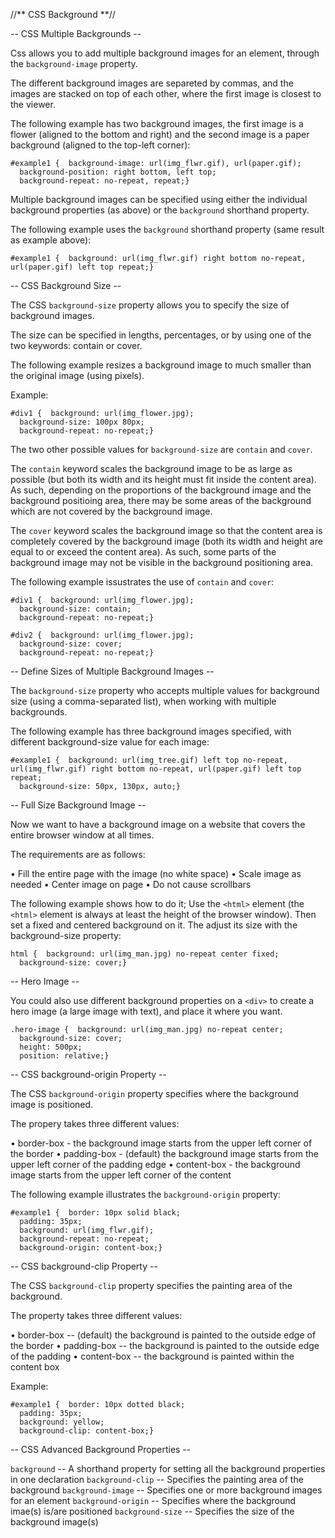 //** CSS Background **//

-- CSS Multiple Backgrounds --

Css allows you to add multiple background images for an element, through the `background-image` property.

The different background images are separeted by commas, and the images are stacked on top of each other, where the first image is closest to the viewer.

The following example has two background images, the first image is a flower (aligned to the bottom and right) and the second image is a paper background (aligned to the top-left corner):

```
#example1 {  background-image: url(img_flwr.gif), url(paper.gif);  
  background-position: right bottom, left top;  
  background-repeat: no-repeat, repeat;}
```

Multiple background images can be specified using either the individual background properties (as above) or the `background` shorthand property.

The following example uses the `background` shorthand property (same result as example above):

```
#example1 {  background: url(img_flwr.gif) right bottom no-repeat, url(paper.gif) left top repeat;}
```

-- CSS Background Size --

The CSS `background-size` property allows you to specify the size of background images.

The size can be specified in lengths, percentages, or by using one of the two keywords: contain or cover.

The following example resizes a background image to much smaller than the original image (using pixels).

Example:

```
#div1 {  background: url(img_flower.jpg);  
  background-size: 100px 80px;  
  background-repeat: no-repeat;}
```

The two other possible values for `background-size` are `contain` and `cover`. 

The `contain` keyword scales the background image to be as large as possible (but both its width and its height must fit inside the content area). As such, depending on the proportions of the background image and the background positioing area, there may be some areas of the background which are not covered by the background image.

The `cover` keyword scales the background image so that the content area is completely covered by the background image (both its width and height are equal to or exceed the content area). As such, some parts of the background image may not be visible in the background positioning area.

The following example issustrates the use of `contain` and `cover`:

```
#div1 {  background: url(img_flower.jpg);  
  background-size: contain;  
  background-repeat: no-repeat;}  
  
#div2 {  background: url(img_flower.jpg);  
  background-size: cover;  
  background-repeat: no-repeat;}
```

-- Define Sizes of Multiple Background Images --

The `background-size` property who accepts multiple values for background size (using a comma-separated list), when working with multiple backgrounds.

The following example has three background images specified, with different background-size value for each image:

```
#example1 {  background: url(img_tree.gif) left top no-repeat, url(img_flwr.gif) right bottom no-repeat, url(paper.gif) left top repeat;  
  background-size: 50px, 130px, auto;}
```

-- Full Size Background Image --

Now we want to have a background image on a website that covers the entire browser window at all times.

The requirements are as follows:

• Fill the entire page with the image (no white space)
• Scale image as needed
• Center image on page
• Do not cause scrollbars

The following example shows how to do it; Use the `<html>` element (the `<html>` element is always at least the height of the browser window). Then set a fixed and centered background on it. The adjust its size with the background-size property:

```
html {  background: url(img_man.jpg) no-repeat center fixed;  
  background-size: cover;}
```

-- Hero Image --

You could also use different background properties on a `<div>` to create a hero image (a large image with text), and place it where you want.

```
.hero-image {  background: url(img_man.jpg) no-repeat center;  
  background-size: cover;  
  height: 500px;  
  position: relative;}
```

-- CSS background-origin Property --

The CSS `background-origin` property specifies where the background image is positioned.

The propery takes three different values:

• border-box - the background image starts from the upper left corner of the border
• padding-box - (default) the background image starts from the upper left corner of the padding edge
• content-box - the background image starts from the upper left corner of the content

The following example illustrates the `background-origin` property:

```
#example1 {  border: 10px solid black;  
  padding: 35px;  
  background: url(img_flwr.gif);  
  background-repeat: no-repeat;  
  background-origin: content-box;}
```

-- CSS background-clip Property --

The CSS `background-clip` property specifies the painting area of the background.

The property takes three different values:

• border-box -- (default) the background is painted to the outside edge of the border
• padding-box -- the background is painted to the outside edge of the padding
• content-box -- the background is painted within the content box

Example:

```
#example1 {  border: 10px dotted black;  
  padding: 35px;  
  background: yellow;  
  background-clip: content-box;}
```

-- CSS Advanced Background Properties --

`background` -- A shorthand property for setting all the background properties in one declaration
`background-clip` -- Specifies the painting area of the background
`background-image` -- Specifies one or more background images for an element
`background-origin` -- Specifies where the background imae(s) is/are positioned
`background-size` -- Specifies the size of the background image(s)